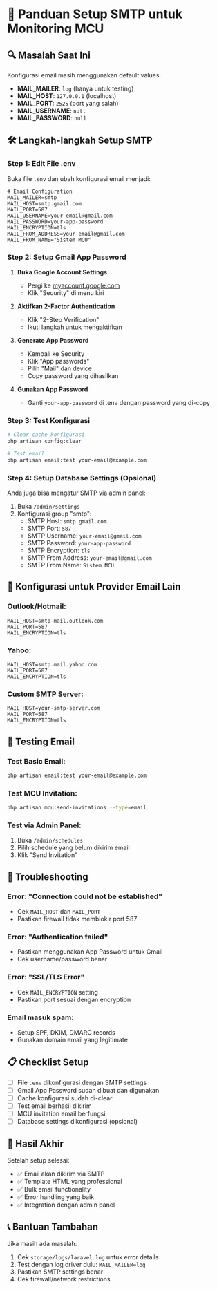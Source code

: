# 📧 Panduan Setup SMTP untuk Monitoring MCU

## 🔍 **Masalah Saat Ini**
Konfigurasi email masih menggunakan default values:
- **MAIL_MAILER**: `log` (hanya untuk testing)
- **MAIL_HOST**: `127.0.0.1` (localhost)
- **MAIL_PORT**: `2525` (port yang salah)
- **MAIL_USERNAME**: `null`
- **MAIL_PASSWORD**: `null`

## 🛠️ **Langkah-langkah Setup SMTP**

### **Step 1: Edit File .env**

Buka file `.env` dan ubah konfigurasi email menjadi:

```env
# Email Configuration
MAIL_MAILER=smtp
MAIL_HOST=smtp.gmail.com
MAIL_PORT=587
MAIL_USERNAME=your-email@gmail.com
MAIL_PASSWORD=your-app-password
MAIL_ENCRYPTION=tls
MAIL_FROM_ADDRESS=your-email@gmail.com
MAIL_FROM_NAME="Sistem MCU"
```

### **Step 2: Setup Gmail App Password**

1. **Buka Google Account Settings**
   - Pergi ke [myaccount.google.com](https://myaccount.google.com)
   - Klik "Security" di menu kiri

2. **Aktifkan 2-Factor Authentication**
   - Klik "2-Step Verification"
   - Ikuti langkah untuk mengaktifkan

3. **Generate App Password**
   - Kembali ke Security
   - Klik "App passwords"
   - Pilih "Mail" dan device
   - Copy password yang dihasilkan

4. **Gunakan App Password**
   - Ganti `your-app-password` di .env dengan password yang di-copy

### **Step 3: Test Konfigurasi**

```bash
# Clear cache konfigurasi
php artisan config:clear

# Test email
php artisan email:test your-email@example.com
```

### **Step 4: Setup Database Settings (Opsional)**

Anda juga bisa mengatur SMTP via admin panel:

1. Buka `/admin/settings`
2. Konfigurasi group "smtp":
   - SMTP Host: `smtp.gmail.com`
   - SMTP Port: `587`
   - SMTP Username: `your-email@gmail.com`
   - SMTP Password: `your-app-password`
   - SMTP Encryption: `tls`
   - SMTP From Address: `your-email@gmail.com`
   - SMTP From Name: `Sistem MCU`

## 🎯 **Konfigurasi untuk Provider Email Lain**

### **Outlook/Hotmail:**
```env
MAIL_HOST=smtp-mail.outlook.com
MAIL_PORT=587
MAIL_ENCRYPTION=tls
```

### **Yahoo:**
```env
MAIL_HOST=smtp.mail.yahoo.com
MAIL_PORT=587
MAIL_ENCRYPTION=tls
```

### **Custom SMTP Server:**
```env
MAIL_HOST=your-smtp-server.com
MAIL_PORT=587
MAIL_ENCRYPTION=tls
```

## 🧪 **Testing Email**

### **Test Basic Email:**
```bash
php artisan email:test your-email@example.com
```

### **Test MCU Invitation:**
```bash
php artisan mcu:send-invitations --type=email
```

### **Test via Admin Panel:**
1. Buka `/admin/schedules`
2. Pilih schedule yang belum dikirim email
3. Klik "Send Invitation"

## 🚨 **Troubleshooting**

### **Error: "Connection could not be established"**
- Cek `MAIL_HOST` dan `MAIL_PORT`
- Pastikan firewall tidak memblokir port 587

### **Error: "Authentication failed"**
- Pastikan menggunakan App Password untuk Gmail
- Cek username/password benar

### **Error: "SSL/TLS Error"**
- Cek `MAIL_ENCRYPTION` setting
- Pastikan port sesuai dengan encryption

### **Email masuk spam:**
- Setup SPF, DKIM, DMARC records
- Gunakan domain email yang legitimate

## 📋 **Checklist Setup**

- [ ] File `.env` dikonfigurasi dengan SMTP settings
- [ ] Gmail App Password sudah dibuat dan digunakan
- [ ] Cache konfigurasi sudah di-clear
- [ ] Test email berhasil dikirim
- [ ] MCU invitation email berfungsi
- [ ] Database settings dikonfigurasi (opsional)

## 🎉 **Hasil Akhir**

Setelah setup selesai:
- ✅ Email akan dikirim via SMTP
- ✅ Template HTML yang professional
- ✅ Bulk email functionality
- ✅ Error handling yang baik
- ✅ Integration dengan admin panel

## 📞 **Bantuan Tambahan**

Jika masih ada masalah:
1. Cek `storage/logs/laravel.log` untuk error details
2. Test dengan log driver dulu: `MAIL_MAILER=log`
3. Pastikan SMTP settings benar
4. Cek firewall/network restrictions
